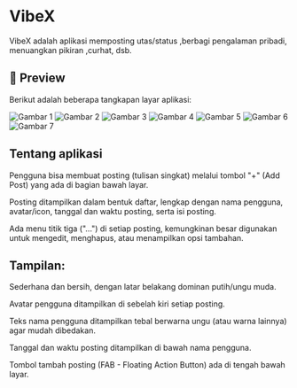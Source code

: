 # VibeX

VibeX adalah aplikasi memposting utas/status ,berbagi pengalaman pribadi, menuangkan pikiran ,curhat, dsb.

## 📸 Preview

Berikut adalah beberapa tangkapan layar aplikasi:

![Gambar 1](assets/images/image_1.png)
![Gambar 2](assets/images/image_2.png)
![Gambar 3](assets/images/image_3.png)
![Gambar 4](assets/images/image_4.png)
![Gambar 5](assets/images/image_5.png)
![Gambar 6](assets/images/image_6.png)
![Gambar 7](assets/images/image_7.png)

## Tentang aplikasi

Pengguna bisa membuat posting (tulisan singkat) melalui tombol "+" (Add Post) yang ada di bagian bawah layar.

Posting ditampilkan dalam bentuk daftar, lengkap dengan nama pengguna, avatar/icon, tanggal dan waktu posting, serta isi posting.

Ada menu titik tiga ("...") di setiap posting, kemungkinan besar digunakan untuk mengedit, menghapus, atau menampilkan opsi tambahan.

## Tampilan:

Sederhana dan bersih, dengan latar belakang dominan putih/ungu muda.

Avatar pengguna ditampilkan di sebelah kiri setiap posting.

Teks nama pengguna ditampilkan tebal berwarna ungu (atau warna lainnya) agar mudah dibedakan.

Tanggal dan waktu posting ditampilkan di bawah nama pengguna.

Tombol tambah posting (FAB - Floating Action Button) ada di tengah bawah layar.
